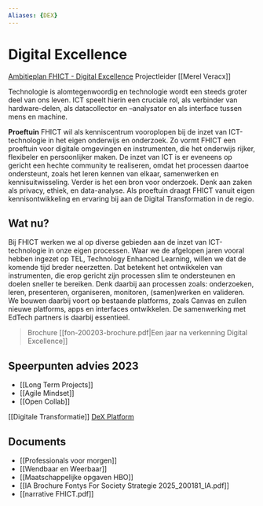 ```yaml
---
Aliases: {DEX}
---
```


# Digital Excellence

[Ambitieplan FHICT - Digital Excellence](https://www.ambitieplanfontysict.nl/ontwikkelthemas/digital-excellence/)
Projectleider [[Merel Veracx]]

Technologie is alomtegenwoordig en technologie wordt een steeds groter deel van ons leven. ICT speelt hierin een cruciale rol, als verbinder van hardware-delen, als datacollector en –analysator en als interface tussen mens en machine.

**Proeftuin**
FHICT wil als kenniscentrum vooroplopen bij de inzet van ICT-technologie in het eigen onderwijs en onderzoek. Zo vormt FHICT een proeftuin voor digitale omgevingen en instrumenten, die het onderwijs rijker, flexibeler en persoonlijker maken. De inzet van ICT is er eveneens op gericht een hechte community te realiseren, omdat het processen daartoe ondersteunt, zoals het leren kennen van elkaar, samenwerken en kennisuitwisseling. Verder is het een bron voor onderzoek. Denk aan zaken als privacy, ethiek, en data-analyse. Als proeftuin draagt FHICT vanuit eigen kennisontwikkeling en ervaring bij aan de Digital Transformation in de regio.

## Wat nu?
Bij FHICT werken we al op diverse gebieden aan de inzet van ICT-technologie in onze eigen processen. Waar we de afgelopen jaren vooral hebben ingezet op TEL, Technology Enhanced Learning, willen we dat de komende tijd breder neerzetten. Dat betekent het ontwikkelen van instrumenten, die erop gericht zijn processen slim te ondersteunen en doelen sneller te bereiken. Denk daarbij aan processen zoals: onderzoeken, leren, presenteren, organiseren, monitoren, (samen)werken en valideren. We bouwen daarbij voort op bestaande platforms, zoals Canvas en zullen nieuwe platforms, apps en interfaces ontwikkelen. De samenwerking met EdTech partners is daarbij essentieel.

> Brochure [[fon-200203-brochure.pdf|Een jaar na verkenning Digital Excellence]]

## Speerpunten advies 2023
- [[Long Term Projects]]
- [[Agile Mindset]]
- [[Open Collab]]

[[Digitale Transformatie]] 
[DeX Platform](https://dex.software/home)

## Documents
- [[Professionals voor morgen]]
- [[Wendbaar en Weerbaar]]
- [[Maatschappelijke opgaven HBO]]
- [[IA Brochure Fontys For Society Strategie 2025_200181_IA.pdf]]
- [[narrative FHICT.pdf]]
